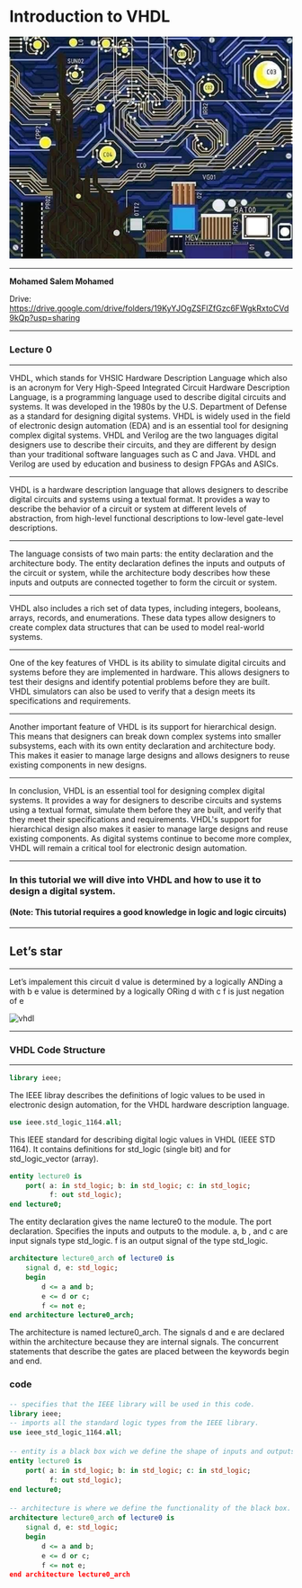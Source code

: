 # __Introduction to VHDL__

![Starry Night Logic](https://github.com/Mohamedsalem80/VHDL-tutorial/blob/main/assets/starrynightlogic.jpeg)

---

__Mohamed Salem Mohamed__

Drive: https://drive.google.com/drive/folders/19KyYJOgZSFlZfGzc6FWgkRxtoCVd9kQp?usp=sharing

---
### Lecture 0
---

VHDL, which stands for VHSIC Hardware Description Language which also is an acronym for Very High-Speed Integrated Circuit Hardware Description Language, is a programming language used to describe digital circuits and systems. It was developed in the 1980s by the U.S. Department of Defense as a standard for designing digital systems. VHDL is widely used in the field of electronic design automation (EDA) and is an essential tool for designing complex digital systems. VHDL and Verilog are the two languages digital designers use to describe their circuits, and they are different by design than your traditional software languages such as C and Java. VHDL and Verilog are used by education and business to design FPGAs and ASICs.

---

VHDL is a hardware description language that allows designers to describe digital circuits and systems using a textual format. It provides a way to describe the behavior of a circuit or system at different levels of abstraction, from high-level functional descriptions to low-level gate-level descriptions.

---

The language consists of two main parts: the entity declaration and the architecture body. The entity declaration defines the inputs and outputs of the circuit or system, while the architecture body describes how these inputs and outputs are connected together to form the circuit or system.

---

VHDL also includes a rich set of data types, including integers, booleans, arrays, records, and enumerations. These data types allow designers to create complex data structures that can be used to model real-world systems.

---

One of the key features of VHDL is its ability to simulate digital circuits and systems before they are implemented in hardware. This allows designers to test their designs and identify potential problems before they are built. VHDL simulators can also be used to verify that a design meets its specifications and requirements.

---

Another important feature of VHDL is its support for hierarchical design. This means that designers can break down complex systems into smaller subsystems, each with its own entity declaration and architecture body. This makes it easier to manage large designs and allows designers to reuse existing components in new designs.

---

In conclusion, VHDL is an essential tool for designing complex digital systems. It provides a way for designers to describe circuits and systems using a textual format, simulate them before they are built, and verify that they meet their specifications and requirements. VHDL's support for hierarchical design also makes it easier to manage large designs and reuse existing components. As digital systems continue to become more complex, VHDL will remain a critical tool for electronic design automation.

---

### __In this tutorial we will dive into VHDL and how to use it to design a digital system.__
#### (Note: This tutorial requires a good knowledge in logic and logic circuits)
---

## Let’s star

---

Let’s impalement this circuit
d value is determined by a logically ANDing a with b
e value is determined by a logically ORing d with c
f is just negation of e

![vhdl](https://github.com/Mohamedsalem80/VHDL-tutorial/blob/main/assets/vhdl.jpg)

---

### __VHDL Code Structure__

---

```vhdl
library ieee;
```
The IEEE libray describes the definitions of logic values to be used in electronic design automation, for the VHDL hardware description language.

```vhdl
use ieee.std_logic_1164.all;
```
This IEEE standard for describing digital logic values in VHDL (IEEE STD 1164). It contains definitions for std_logic (single bit) and for std_logic_vector (array).

```vhdl
entity lecture0 is
    port( a: in std_logic; b: in std_logic; c: in std_logic;
          f: out std_logic);
end lecture0;
```
The entity declaration gives the name lecture0 to the module. The port declaration. Specifies the inputs and outputs to the module. a, b , and c are input signals type std_logic. f is an output signal of the type std_logic.


```vhdl
architecture lecture0_arch of lecture0 is
    signal d, e: std_logic;
    begin
        d <= a and b;
        e <= d or c;
        f <= not e;
end architecture lecture0_arch;
```
The architecture is named lecture0_arch. The signals d and e are declared within the architecture because they are internal signals. The concurrent statements that describe the gates are placed between the keywords begin and end.

### __code__

```vhdl
-- specifies that the IEEE library will be used in this code.
library ieee;
-- imports all the standard logic types from the IEEE library.
use ieee_std_logic_1164.all;

-- entity is a black box wich we define the shape of inputs and outputs  at 
entity lecture0 is
    port( a: in std_logic; b: in std_logic; c: in std_logic;
          f: out std_logic);
end lecture0;

-- architecture is where we define the functionality of the black box.
architecture lecture0_arch of lecture0 is
    signal d, e: std_logic;
    begin
        d <= a and b;
        e <= d or c;
        f <= not e;
end architecture lecture0_arch
```
